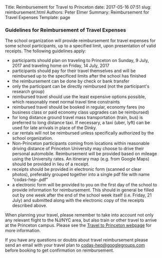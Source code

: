 Title: Reimbursement for Travel to Princeton
date: 2017-05-16 07:51
slug: reimbursement.html
Authors: Peter Elmer
Summary: Reimbursement for Travel Expenses
Template: page

### Guidelines for Reimbursement of Travel Expenses

  The school organization will provide reimbursement for travel expenses for some school participants, up to a specified limit, upon presentation of valid receipts. The following guidelines apply:

  * participants should plan on traveling to Princeton on Sunday, 9 July, 2017 and traveling home on Friday, 14 July, 2017
  * participants should pay for their travel themselves and will be reimbursed up to the specificed limits after the school has finished 
  * the reimbursement can be done by check or bank transfer
  * only the participant can be directly reimbursed (not the participant's research group)
  * reimbursed travel should use the least expensive options possible, which reasonably meet normal travel time constraints
  * reimbursed travel should be booked in regular, economy fares (no business class or paid economy class upgrades can be reimbursed)
  * for long distance ground travel mass transportation (train, bus) is preferred to long distance taxi. If necessary, a taxi (uber, lyft) can be used for late arrivals in place of the Dinky.
  * car rentals will not be reimbursed unless specifically authorized by the school organization.
  * Non-Princeton participants coming from locations within reasonable driving distance of Princeton University may choose to drive their personal automobile. Reimbursement will be provided based on mileage using the University rates. An itinerary map (e.g. from Google Maps) should be provided in lieu of a receipt.
  * receipts should be provided in electronic form (scanned or clear photos), preferably grouped together into a single pdf file with name "codas-hep-<yourlastname>.pdf"
  * a electronic form will be provided to you on the first day of the school to provide information for reimbursement. This should in general be filled out by one week after the end of the school week itself (i.e. Friday, 21 July) and submitted along with the electronic copy of the receipts described above.

  When planning your travel, please remember to take into account not only
any relevant flight to the NJ/NYC area, but also train or other travel to 
arrive at the Princeton campus. Please see the [Travel to Princeton webpage](http://codas-hep.org/pages/travel-princeton.html) for more information.

  If you have any questions or doubts about travel reimbursement please send an email with your travel plan to [codas-hep@googlegroups.com](codas-hep@googlegroups.com) before booking to get confirmation on reimbursement.
